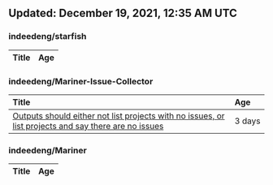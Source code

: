 ## Updated: December 19, 2021, 12:35 AM UTC


### indeedeng/starfish
|**Title**|**Age**|
|:----|:----|


### indeedeng/Mariner-Issue-Collector
|**Title**|**Age**|
|:----|:----|
|[Outputs should either not list projects with no issues, or list projects and say there are no issues](https://github.com/indeedeng/Mariner-Issue-Collector/issues/40)|3&nbsp;days|


### indeedeng/Mariner
|**Title**|**Age**|
|:----|:----|